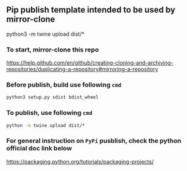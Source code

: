 ## Pip publish template intended to be used by mirror-clone 
python3 -m twine upload dist/*

### To start, mirror-clone this repo
https://help.github.com/en/github/creating-cloning-and-archiving-repositories/duplicating-a-repository#mirroring-a-repository

### Before publish, build use following `cmd`
```bat
python3 setup.py sdist bdist_wheel
```

### To publish, use following `cmd`
```bat
python -m twine upload dist/*
```

### For general instruction on `PyPi` pusblish, check the python official doc link below
https://packaging.python.org/tutorials/packaging-projects/
